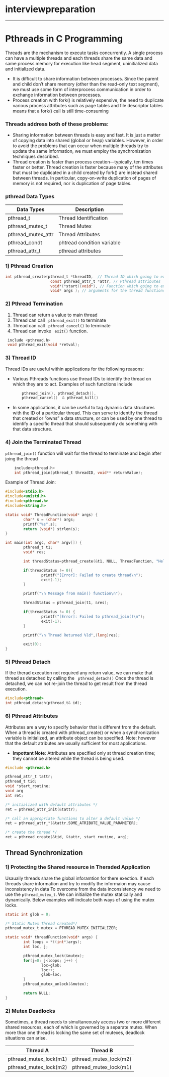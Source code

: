 # interviewpreparation

---------------------------------------------------
# Pthreads in C Programming #
Threads are the mechanism to execute tasks concurrently. A single process can have a multiple threads
and each threads share the same data and same process memory for execution like head segment, uninitialized data and
initialized data.
* It is difficult to share information between processes. Since the parent and
child don’t share memory (other than the read-only text segment), we must use
some form of interprocess communication in order to exchange information
between processes.
* Process creation with fork() is relatively expensive, the need to duplicate various process
attributes such as page tables and file descriptor tables means that a fork() call is
still time-consuming

### Threads address both of these problems:
*   Sharing information between threads is easy and fast. It is just a matter of copying
    data into shared (global or heap) variables. However, in order to avoid the
    problems that can occur when multiple threads try to update the same information, 
    we must employ the synchronization techniques described.
*   Thread creation is faster than process creation—typically, ten times faster or better. 
    Thread creation is faster because many of the attributes that must be duplicated in a child created by fork() are instead shared between threads. In particular, copy-on-write duplication of pages of memory is not required, nor is duplication of page tables.

### pthread Data Types
| Data Types | Description |
-------------|-------------
pthread_t    | Thread Identification
pthread_mutex_t| Thread Mutex
pthread_mutex_attr| Thread Attributes
pthread_condt | phtread condition variable
pthread_attr_t | pthread attributes 

### 1) Pthread Creation
``` c
int pthread_create(pthread_t *threadID,  // Thread ID which going to execute
                    const pthread_attr_t *attr, // Pthread attributes
                    void*(*start)(void*), // Function which going to execute by pthread
                    void* args ); // arguments for the thread functions
```
### 2) Pthread Termination

1) Thread can return a value to main thread
2) Thread can call ``` pthread_exit()``` to terminate
3) Thread can call ``` pthread_cancel()``` to terminate
4) Thread can invoke ``` exit()``` function.

``` c
 include <pthread.h>
 void pthread_exit(void *retval);
```

### 3) Thread ID
Thread IDs are useful within applications for the following reasons:
*   Various Pthreads functions use thread IDs to identify the thread on which they
    are to act. Examples of such functions include 
    ``` c
        pthread_join(), pthread_detach(),
        pthread_cancel()  & pthread_kill()
    ```
*   In some applications, it can be useful to tag dynamic data structures with the
    ID of a particular thread. This can serve to identify the thread that created or
    “owns” a data structure, or can be used by one thread to identify a specific
    thread that should subsequently do something with that data structure.

### 4) Join the Terminated Thread
``` pthread_join() ``` function will wait for the thread to terminate and begin after joing the thread
``` c
    include<pthread.h>
    int pthread_join(pthread_t threadID, void** returnValue);
 ```
Example of Thread Join:
```c
#include<stdio.h>
#include<unistd.h>
#include<pthread.h>
#include<string.h>

static void* ThreadFunction(void* args) {
        char* s = (char*) args;
        printf("%s",s);
        return (void*) strlen(s);
}

int main(int argc, char* argv[]) {
        pthread_t t1;
        void* res;

        int threadStatus=pthread_create(&t1, NULL, ThreadFunction, "Hello My Thread\n");

        if(threadStatus != 0){
                printf("[Error]: Failed to create thread\n");
                exit(-1);
        }

        printf("\n Message from main() function\n");

        threadStatus = pthread_join(t1, &res);

        if(threadStatus != 0) {
                printf("[Error]: Failed to pthread_join()\n");
                exit(-1);
        }

        printf("\n Thread Returned %ld",(long)res);

        exit(0);
}
```

### 5) Pthread Detach

If the therad execution not required any return value, we can make that thread as detached by calling the ``` pthread_detach()```
Once the thread is detached, we can not re-join the thread to get result from the thread execution.
``` c
#include<pthread>
int pthread_detach(pthread_t& id);
```
### 6) Pthread Attributes
Attributes are a way to specify behavior that is different from the default. When a thread is created with pthread_create() or
when a synchronization variable is initialized, an attribute object can be specified. Note: however that the default atributes 
are usually sufficient for most applications.

* **Impottant Note**: Attributes are specified only at thread creation time; they cannot be altered while the thread is being used.
```c
#include <pthread.h>

pthread_attr_t tattr;
pthread_t tid;
void *start_routine;
void arg
int ret;

/* initialized with default attributes */
ret = pthread_attr_init(&tattr);

/* call an appropriate functions to alter a default value */
ret = pthread_attr_*(&tattr,SOME_ATRIBUTE_VALUE_PARAMETER);

/* create the thread */
ret = pthread_create(&tid, &tattr, start_routine, arg);

```

## Thread Synchronization ##

### 1) Protecting the Shared resource in Theraded Application
Usaually threads share the global inforamtion for there exection. If each threads share information and try to modify the informaion may cause inconsistency in data
To overcome from the data inconsistency we need to use the ``` pthread_mutex_t ```.
We can initialize the mutex statically and dynamically. Below examples will indicate both ways of using the mutex locks.

```c
static int glob = 0;

/* Static Mutex Thread created*/
pthread_mutex_t mutex = PTHREAD_MUTEX_INITIALIZER;

static void* threadFunction(void* args) {
        int loops = *((int*)args);
        int loc, j;

        pthread_mutex_lock(&mutex);
        for(j=0; j<loops; j++) {
                loc=glob;
                loc++;
                glob=loc;
        }
        pthread_mutex_unlock(&mutex);

        return NULL;
}
```
### 2) Mutex Deadlocks
Sometimes, a thread needs to simultaneously access two or more different shared
resources, each of which is governed by a separate mutex. When more than one
thread is locking the same set of mutexes, deadlock situations can arise. 

| Thread A | Thread B|
|----------|---------|
| pthread_mutex_lock(m1)| pthread_mutex_lock(m2)|
| pthread_mutex_lock(m2)| pthread_mutex_lock(m1) |

